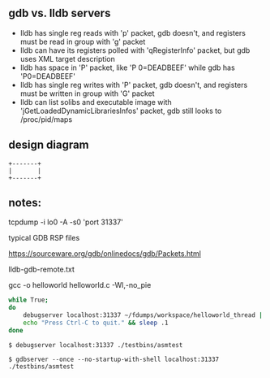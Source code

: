 ## gdb vs. lldb servers

- lldb has single reg reads with 'p' packet, gdb doesn't, and registers must be read in group with 'g' packet
- lldb can have its registers polled with 'qRegisterInfo' packet, but gdb uses XML target description
- lldb has space in 'P' packet, like 'P 0=DEADBEEF' while gdb has 'P0=DEADBEEF'
- lldb has single reg writes with 'P' packet, gdb doesn't, and registers must be written in group with 'G' packet
- lldb can list solibs and executable image with 'jGetLoadedDynamicLibrariesInfos' packet, gdb still looks to /proc/pid/maps

## design diagram

```
+-------+
|       |
+-------+
```

## notes:

tcpdump -i lo0 -A -s0 'port 31337'

typical GDB RSP files

https://sourceware.org/gdb/onlinedocs/gdb/Packets.html

lldb-gdb-remote.txt

gcc -o helloworld helloworld.c -Wl,-no_pie

```bash
while True;
do
	debugserver localhost:31337 ~/fdumps/workspace/helloworld_thread || echo "App crashed... restarting..." >&2
	echo "Press Ctrl-C to quit." && sleep .1
done
```

`$ debugserver localhost:31337 ./testbins/asmtest`

`$ gdbserver --once --no-startup-with-shell localhost:31337 ./testbins/asmtest`


